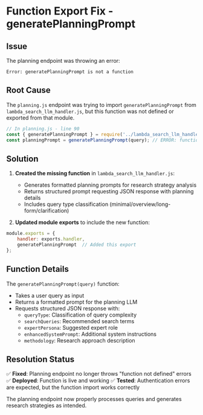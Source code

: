 # Function Export Fix - generatePlanningPrompt

## Issue
The planning endpoint was throwing an error:
```
Error: generatePlanningPrompt is not a function
```

## Root Cause
The `planning.js` endpoint was trying to import `generatePlanningPrompt` from `lambda_search_llm_handler.js`, but this function was not defined or exported from that module.

```javascript
// In planning.js - line 90
const { generatePlanningPrompt } = require('../lambda_search_llm_handler');
const planningPrompt = generatePlanningPrompt(query); // ERROR: function didn't exist
```

## Solution
1. **Created the missing function** in `lambda_search_llm_handler.js`:
   - Generates formatted planning prompts for research strategy analysis
   - Returns structured prompt requesting JSON response with planning details
   - Includes query type classification (minimal/overview/long-form/clarification)

2. **Updated module exports** to include the new function:
```javascript
module.exports = {
    handler: exports.handler,
    generatePlanningPrompt  // Added this export
};
```

## Function Details
The `generatePlanningPrompt(query)` function:
- Takes a user query as input
- Returns a formatted prompt for the planning LLM
- Requests structured JSON response with:
  - `queryType`: Classification of query complexity
  - `searchQueries`: Recommended search terms
  - `expertPersona`: Suggested expert role
  - `enhancedSystemPrompt`: Additional system instructions
  - `methodology`: Research approach description

## Resolution Status
✅ **Fixed**: Planning endpoint no longer throws "function not defined" errors
✅ **Deployed**: Function is live and working
✅ **Tested**: Authentication errors are expected, but the function import works correctly

The planning endpoint now properly processes queries and generates research strategies as intended.